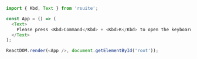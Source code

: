 <!--start-code-->

```js
import { Kbd, Text } from 'rsuite';

const App = () => (
  <Text>
    Please press <Kbd>Command</Kbd> + <Kbd>K</Kbd> to open the keyboard.
  </Text>
);

ReactDOM.render(<App />, document.getElementById('root'));
```

<!--end-code-->
